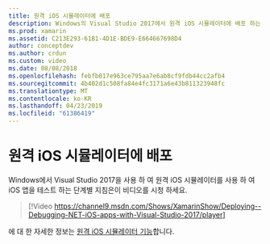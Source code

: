 ```yaml
---
title: 원격 iOS 시뮬레이터에 배포
description: Windows의 Visual Studio 2017에서 원격 iOS 시뮬레이터에 배포 하는 방법입니다.
ms.prod: xamarin
ms.assetid: C213E293-61B1-4D1E-BDE9-E664667698D4
author: conceptdev
ms.author: crdun
ms.custom: video
ms.date: 08/08/2018
ms.openlocfilehash: febfb017e963ce795aa7e6ab8cf9fdb44cc2afb4
ms.sourcegitcommit: 4b402d1c508fa84e4fc3171a6e43b811323948fc
ms.translationtype: MT
ms.contentlocale: ko-KR
ms.lasthandoff: 04/23/2019
ms.locfileid: "61386419"
---
```

# <a name="deploy-to-the-remoted-ios-simulator"></a>원격 iOS 시뮬레이터에 배포

Windows에서 Visual Studio 2017을 사용 하 여 원격 iOS 시뮬레이터를 사용 하 여 iOS 앱을 테스트 하는 단계별 지침은이 비디오를 시청 하세요.

> [!Video https://channel9.msdn.com/Shows/XamarinShow/Deploying--Debugging-NET-iOS-apps-with-Visual-Studio-2017/player]

에 대 한 자세한 정보는 [원격 iOS 시뮬레이터 기능](index.md)합니다.